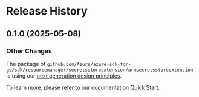 # Release History

## 0.1.0 (2025-05-08)
### Other Changes

The package of `github.com/Azure/azure-sdk-for-go/sdk/resourcemanager/secretsstoreextension/armsecretsstoreextension` is using our [next generation design principles](https://azure.github.io/azure-sdk/general_introduction.html).

To learn more, please refer to our documentation [Quick Start](https://aka.ms/azsdk/go/mgmt).